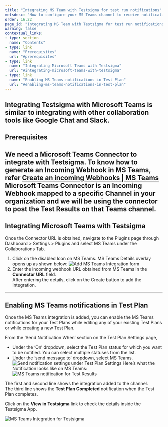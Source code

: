 ```yaml
---
title: "Integrating MS Team with Testsigma for test run notifications"
metsdesc: "How to configure your MS Teams channel to receive notifications about Test Results in real-time from Testsigma"
order: 16.22
page_id: "Integrating MS Team with Testsigma for test run notifications"
warning: false
contextual_links:
- type: section
  name: "Contents"
- type: link
  name: "Prerequisites"
  url: "#prerequisites"
- type: link
  name: "Integrating Microsoft Teams with Testsigma"
  url: "#integrating-microsoft-teams-with-testsigma"
- type: link
  name: "Enabling MS Teams notifications in Test Plan"
  url: "#enabling-ms-teams-notifications-in-test-plan"
---
```

Integrating Testsigma with Microsoft Teams is similar to integrating with other collaboration tools like Google Chat and Slack.
---

## **Prerequisites**

We need a Microsoft Teams Connector to integrate with Testsigma. To know how to generate an Incoming Webhook in MS Teams, refer [Create an incoming Webhooks | MS Teams](https://docs.microsoft.com/en-us/microsoftteams/platform/webhooks-and-connectors/how-to/add-incoming-webhook)<br>
Microsoft Teams Connector is an Incoming Webhook mapped to a specific Channel in your organization and we will be using the connector to post the Test Results on that Teams channel.
---

## **Integrating Microsoft Teams with Testsigma**

Once the Connector URL is obtained, navigate to the Plugins page through Dashboard > Settings > Plugins and select MS Teams under the Collaborations Tab.
   1. Click on the disabled Icon on MS Teams. MS Teams Details overlay opens up as shown below:
   ![Add MS Teams Integration form](https://docs.testsigma.com/images/microsoft-teams/plugins-ms-teams-add-integration-form.png)
   2. Enter the incoming webhook URL obtained from MS Teams in the **Connector URL** field.<br>
   After entering the details, click on the Create button to add the Integration.
---

## **Enabling MS Teams notifications in Test Plan**

Once the MS Teams integration is added, you can enable the MS Teams notifications for your Test Plans while editing any of your existing Test Plans or while creating a new Test Plan.

From the ‘Send Notification When’ section on the Test Plan Settings page,
 * Under the ‘On’ dropdown, select the Test Plan status for which you want to be notified. You can select multiple statuses from the list.
 * Under the ‘send message to’ dropdown, select MS Teams.
 ![Send notification settings under Test Plan Settings](https://docs.testsigma.com/images/microsoft-teams/create-edit-test-plan-send-notification-when.png)
 Here’s what the Notification looks like on MS Teams:
 ![MS Teams notification for Test Results](https://docs.testsigma.com/images/microsoft-teams/ms-teams-testsigma-notifications.png)

The first and second line shows the integration added to the channel.<br>
The third line shows the **Test Plan Completed** notification when the Test Plan completes.

Click on the **View in Testsigma** link to check the details inside the Testsigma App.

![MS Teams Integration for Testsigma](https://docs.testsigma.com/images/microsoft-teams/ms-teams-testsigma-integration.gif)

